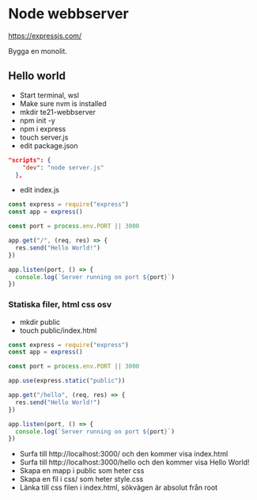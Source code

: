 # Node webbserver

https://expressjs.com/

Bygga en monolit.

## Hello world

- Start terminal, wsl
- Make sure nvm is installed
- mkdir te21-webbserver
- npm init -y
- npm i express
- touch server.js
- edit package.json
    
```json
"scripts": {
    "dev": "node server.js"
  },
```
    
- edit index.js

```javascript
const express = require("express")
const app = express()

const port = process.env.PORT || 3000

app.get("/", (req, res) => {
  res.send("Hello World!")
})

app.listen(port, () => {
  console.log(`Server running on port ${port}`)
})
```

### Statiska filer, html css osv

- mkdir public
- touch public/index.html

```jsx
const express = require("express")
const app = express()

const port = process.env.PORT || 3000

app.use(express.static("public"))

app.get("/hello", (req, res) => {
  res.send("Hello World!")
})

app.listen(port, () => {
  console.log(`Server running on port ${port}`)
})
```

- Surfa till http://localhost:3000/ och den kommer visa index.html
- Surfa till http://localhost:3000/hello och den kommer visa Hello World!
- Skapa en mapp i public som heter css
- Skapa en fil i css/ som heter style.css
- Länka till css filen i index.html, sökvägen är absolut från root
